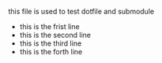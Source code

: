 this file is used to test dotfile and submodule
* this is the frist line
* this is the second line
* this is the third line
* this is the forth line
